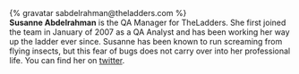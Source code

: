 <div class="profile-container">
  <div class="profile-thumb">
    {% gravatar sabdelrahman@theladders.com %}
  </div>
  <div class="profile-content">
    <strong>Susanne Abdelrahman</strong> is the QA Manager for TheLadders. She first joined the team in January of 2007 as a QA Analyst and has been working her way up the ladder ever since. Susanne has been known to run screaming from flying insects, but this fear of bugs does not carry over into her professional life. You can find her on <a href="https://twitter.com/TesterGrl">twitter</a>.
  </div>
</div>
